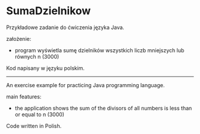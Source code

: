 # SumaDzielnikow
Przykładowe zadanie do ćwiczenia języka Java. 

założenie:
- program wyświetla sumę dzielników wszystkich liczb mniejszych lub równych n (3000)  

Kod napisany w języku polskim.

---

An exercise example for practicing Java programming language.

main features:
- the application shows the sum of the divisors of all numbers is less than or equal to n (3000)

Code written in Polish.

